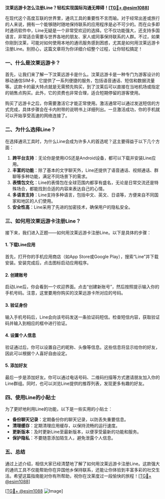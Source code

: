 **汶莱远游卡怎么注册Line？轻松实现国际沟通无障碍！[[TG💪+ @esim1088](https://t.me/s/esim1088)]**

在现代这个高度互联的世界里，通讯工具的重要性不言而喻。对于经常出差或旅行的人来说，拥有一个能够随时随地保持联系的应用程序是必不可少的。而在众多即时通讯软件中，Line无疑是一个非常受欢迎的选择。它不仅功能强大，还支持多国语言，非常适合需要与世界各地的朋友、家人或同事保持联系的人群。不过，如果你刚到汶莱，可能对如何使用本地的通讯服务感到困惑，尤其是如何用汶莱远游卡注册Line。别担心，这篇文章将为你详细介绍整个过程，让你轻松搞定！

### 一、什么是汶莱远游卡？

首先，让我们来了解一下汶莱远游卡是什么。汶莱远游卡是一种专门为游客设计的移动通信SIM卡，它提供了一系列便捷的服务，包括语音通话、短信和数据流量等。这款卡的最大特点就是无需预先购买，到了汶莱后可以直接在当地机场或指定的销售点购买。此外，它的资费也非常合理，适合短期停留的游客使用。

购买了远游卡之后，你需要激活它才能正常使用。激活通常可以通过发送短信的方式完成，具体步骤会在卡内附带的说明书上详细列出。一旦激活成功，你的手机就可以开始享受高速的网络连接了。

### 二、为什么选择Line？

在选择通讯工具时，为什么Line会成为许多人的首选呢？这主要得益于以下几个方面：

1. **跨平台支持**：无论你是使用iOS还是Android设备，都可以下载并安装Line应用。
2. **丰富的功能**：除了基本的文字聊天外，Line还提供了语音通话、视频通话、群聊等多种功能，满足不同场景下的需求。
3. **表情包文化**：Line的表情包在全球范围内都享有盛名，无论是日常交流还是特殊场合，都能找到合适的内容来表达自己的心情。
4. **多语言支持**：Line支持多种语言，包括中文、英文、日语等，方便来自不同国家和地区的人们使用。
5. **安全性高**：Line采用了先进的加密技术，确保用户的隐私安全。

### 三、如何用汶莱远游卡注册Line？

接下来，我们进入正题——如何用汶莱远游卡注册Line。以下是具体的步骤：

#### 1. 下载Line应用

首先，打开你的手机应用商店（如App Store或Google Play），搜索“Line”并下载安装。安装完成后，点击图标启动应用程序。

#### 2. 创建账号

启动Line后，你会看到一个欢迎界面。点击“创建新账号”，然后按照提示输入你的手机号码。注意，这里要用你购买的汶莱远游卡所对应的号码。

#### 3. 验证身份

输入手机号码后，Line会向该号码发送一条验证码短信。检查短信内容，获取验证码并输入到相应的框中进行验证。

#### 4. 设置个人信息

验证通过后，你可以设置自己的昵称、头像等信息。这些信息将显示给你的好友，因此可以根据个人喜好自由设定。

#### 5. 添加好友

最后一步是添加好友。你可以通过电话号码、二维码扫描等方式邀请朋友加入你的Line群组。同时，也可以浏览Line提供的推荐列表，发现更多有趣的好友。

### 四、使用Line的小贴士

为了更好地利用Line的功能，以下是一些实用的小贴士：

- **备份聊天记录**：定期备份你的聊天记录，以防丢失重要信息。
- **清理缓存**：定期清理应用缓存，以保持流畅的运行速度。
- **更新版本**：及时更新Line至最新版本，以便享受最新的功能和服务。
- **保护隐私**：不要随意添加陌生人，避免泄露个人信息。

### 五、总结

通过上述介绍，相信大家已经清楚地了解了如何用汶莱远游卡注册Line。这款强大的通讯工具不仅能帮助你在异国他乡保持联系，还能让你体验到丰富多彩的社交生活。希望这篇指南能对你有所帮助，祝你在汶莱度过一段愉快的旅程！[[TG💪+ @esim1088](https://t.me/s/esim1088)]

[[TG💪+ @esim1088](https://t.me/s/esim1088) ![Image](https://i.postimg.cc/4NQfJmqS/Snipaste-2025-05-13-00-14-12.png)]